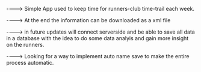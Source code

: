 ----> Simple App used to keep time for runners-club time-trail each week.

----> At the end the information can be downloaded as a xml file

----> in future updates will connect serverside and be able to save all data in a database
      with the idea to do some data analyis and gain more insight on the runners.

----> Looking for a way to implement auto name save to make the entire process automatic.      
